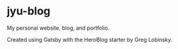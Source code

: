 # jyu-blog
My personal website, blog, and portfolio.

Created using Gatsby with the HeroBlog starter by Greg Lobinsky.

